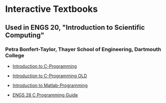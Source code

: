 # Interactive Textbooks
## Used in ENGS 20, "Introduction to Scientific Computing"
### Petra Bonfert-Taylor, Thayer School of Engineering, Dartmouth College



* [Introduction to C-Programming](https://petrabt.github.io/C-Programming) 

* [Introduction to C-Programming OLD](https://petrabt.github.io/c-programming) 

* [Introduction to Matlab-Programming](https://petrabt.github.io/matlab-programming)

* [ENGS 28 C Programming Guide](https://petrabt.github.io/ENGS28Guide)
